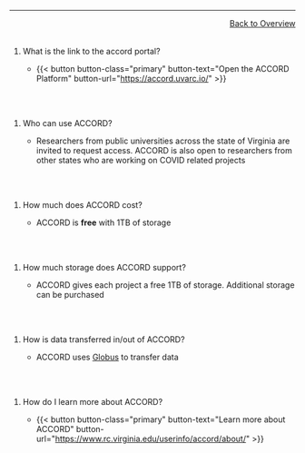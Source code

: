 ***

<a href="../" style="float:right;width:100%;text-align:right;margin-bottom:2rem;" class="small">Back to Overview</a>

1.  What is the link to the accord portal?

	+ {{< button button-class="primary" button-text="Open the ACCORD Platform" button-url="https://accord.uvarc.io/" >}}
<br>
<br>

1.  Who can use ACCORD?

	+ Researchers from public universities across the state of Virginia are invited to request access. ACCORD is also open to researchers from other states who are working on COVID related projects
<br>
<br>

1.  How much does ACCORD cost?

	+ ACCORD is **free** with 1TB of storage
<br>
<br>

1.  How much storage does ACCORD support?

	+ ACCORD gives each project a free 1TB of storage. Additional storage can be purchased
<br>
<br>

1.  How is data transferred in/out of ACCORD?

	+ ACCORD uses [Globus](https://www.globus.org/) to transfer data
<br>
<br>

1. How do I learn more about ACCORD?

	+ {{< button button-class="primary" button-text="Learn more about ACCORD" button-url="https://www.rc.virginia.edu/userinfo/accord/about/" >}}
